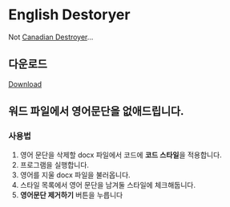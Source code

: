 # English Destoryer
Not [Canadian Destroyer](https://www.youtube.com/watch?v=IMgAeCeNcfo)...

## 다운로드
[Download](/dist/english_destroyer.exe)

## 워드 파일에서 영어문단을 없애드립니다.
### 사용법
1. 영어 문단을 삭제할 docx 파일에서 코드에 **코드 스타일**을 적용합니다.
2. 프로그램을 실행합니다.
3. 영어를 지울 docx 파일을 불러옵니다.
4. 스타일 목록에서 영어 문단을 남겨둘 스타일에 체크해둡니다.
5. **영어문단 제거하기** 버튼을 누릅니다
